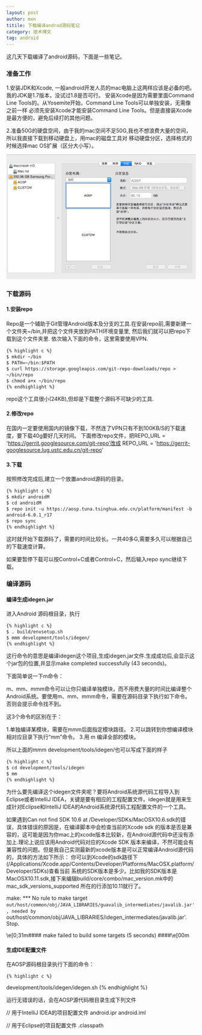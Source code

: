 ```yaml
---
layout: post
author: mxn
titile: 下载编译androd源码笔记
category: 技术博文
tag: android
---
```


这几天下载编译了android源码，下面是一些笔记。

### 准备工作

1.安装JDK和Xcode, 一般android开发人员的mac电脑上这两样应该是必备的吧。我的JDK是1.7版本，没试过1.8是否可行。
安装Xcode是因为需要里面Command Line Tools的。从Yosemite开始，Command Line Tools可以单独安装，无需像之前一样
必须先安装Xcode才能安装Command Line Tools。但是直接装Xcode是最方便的，避免后续打的其他问题。

2.准备50G的硬盘空间，由于我的mac空间不足50G,我也不想浪费大量的空间，所以我直接下载到移动硬盘上，用mac的磁盘工具对
移动硬盘分区，选择格式的时候选择mac OS扩展（区分大小写）。

![](https://raw.githubusercontent.com/mxn21/mxn21.github.io/master/public/img/img188.png)

<!-- more --> 

### 下载源码

#### 1.安装repo

Repo是一个辅助于Git管理Android版本及分支的工具.在安装repo前,需要新建一个文件夹~/bin,并把这个文件夹放到PATH环境变量里,
然后我们就可以把repo下载到这个文件夹里.
依次输入下面的命令，这里需要使用VPN.

    {% highlight c %} 
    $ mkdir ~/bin
    $ PATH=~/bin:$PATH
    $ curl https://storage.googleapis.com/git-repo-downloads/repo > ~/bin/repo
    $ chmod a+x ~/bin/repo
    {% endhighlight %}
    
repo这个工具很小(24KB),但却是下载整个源码不可缺少的工具.

#### 2.修改repo

在国内一定要使用国内的镜像下载，不然连了VPN只有不到100KB/S的下载速度，要下载40g要好几天时间。
下面修改repo文件，把REPO_URL = 'https://gerrit.googlesource.com/git-repo'改成
REPO_URL = 'https://gerrit-googlesource.lug.ustc.edu.cn/git-repo'

#### 3.下载

按照修改完成后,建立一个放置android源码的目录。

    {% highlight c %} 
    $ mkdir androidM
    $ cd androidM
    $ repo init -u https://aosp.tuna.tsinghua.edu.cn/platform/manifest -b android-6.0.1_r17
    $ repo sync
    {% endhighlight %}
    
这时就开始下载源码了，需要的时间比较长。一共40多G,需要多久可以根据自己的下载速度计算。

如果要暂停下载可以按Control+C或者Control+C，然后输入repo sync继续下载。

### 编译源码

#### 编译生成idegen.jar

进入Android 源码根目录，执行

    {% highlight c %} 
    $ . build/envsetup.sh  
    $ mmm development/tools/idegen/
    {% endhighlight %}
    
这行命令的意思是编译idegen这个项目,生成idegen.jar文件.生成成功后,会显示这个jar包的位置,并显示make completed successfully (43 seconds)。

下面简单说一下m命令：

m、mm、mmm命令可以让你只编译单独模块，而不用费大量的时间比编译整个Android系统。要使用m、mm、mmm命令，需要在源码目录下执行如下命令。
否则会提示命令找不到。

这3个命令的区别在于：

1.单独编译某模块，需要在mmm后面指定模块路径。
2.可以跳转到你想编译模块相对应目录下执行“mm”命令。
3.用 m 编译全部的模块。

所以上面的mmm development/tools/idegen/也可以写成下面的样子

    {% highlight c %} 
    $ cd development/tools/idegen
    $ mm
    {% endhighlight %}
    
为什么要先编译这个idegen文件夹呢？要将Android系统源代码工程导入到Eclipse或者IntelliJ 
IDEA，关键是要有相应的工程配置文件。idegen就是用来生成针对Eclipse和IntelliJ IDEA的Android系统源代码工程配置文件的一个工具。

如果遇到Can not find SDK 10.6 at /Developer/SDKs/MacOSX10.6.sdk的错误，具体错误的原因是，在编译脚本中会检查当前的Xcode sdk
的版本是否是兼容的，这可能是因为你mac上的xcode版本比较新，在Android源代码中还没有添加上.理论上说应该用Android代码对应的Xcode SDK
版本来编译，不然可能会有兼容性的问题。但是我自己实测最新的xcode版本是可以正常编译Android源代码的，具体的方法如下所示：
你可以到Xcode的sdk路径下(/Applications/Xcode.app/Contents/Developer/Platforms/MacOSX.platform/Developer/SDKs)查看当前
系统的SDK版本是多少。比如我的SDK版本是MacOSX10.11.sdk,接下来编辑build/core/combo/mac_version.mk中的mac_sdk_versions_supported
所在的行添加10.11就行了。

make: *** No rule to make target `out/host/common/obj/JAVA_LIBRARIES/guavalib_intermediates/javalib.jar',
needed by `out/host/common/obj/JAVA_LIBRARIES/idegen_intermediates/javalib.jar'.  Stop.

\e[0;31m#### make failed to build some targets (5 seconds) ####\e[00m


#### 生成IDE配置文件

在AOSP源码根目录执行下面的命令：

    {% highlight c %} 
development/tools/idegen/idegen.sh
    {% endhighlight %}
    
运行无错误的话，会在AOSP源代码根目录生成下列文件

// 用于IntelliJ IDEA的项目配置文件
android.ipr
android.iml

// 用于Eclipse的项目配置文件
.classpath

